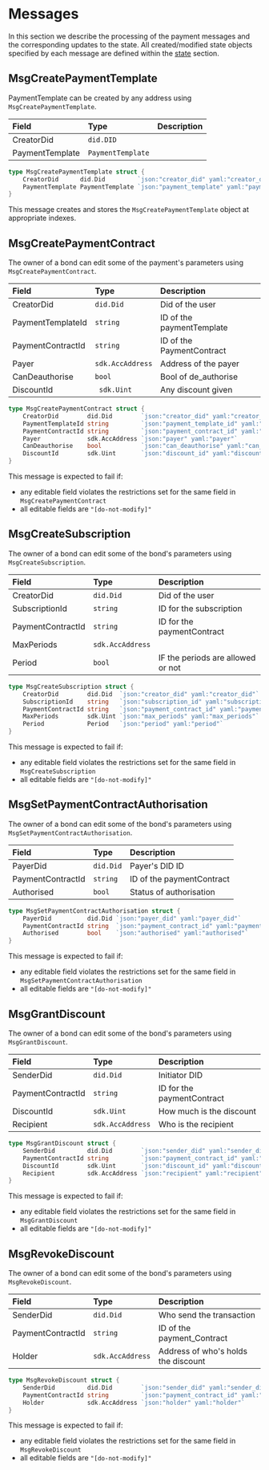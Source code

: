 # Messages

In this section we describe the processing of the payment messages and the corresponding updates to the state. All created/modified state objects specified by each message are defined within the [state](./02_state.md) section.

## MsgCreatePaymentTemplate

PaymentTemplate can be created by any address using `MsgCreatePaymentTemplate`.

| **Field**              | **Type**           | **Description**                                                                                               |
|:-----------------------|:-----------------  |:--------------------------------------------------------------------------------------------------------------|
| CreatorDid             | `did.DID`          | 
| PaymentTemplate        | `PaymentTemplate`  | 

```go
type MsgCreatePaymentTemplate struct {
	CreatorDid      did.Did         `json:"creator_did" yaml:"creator_did"`
	PaymentTemplate PaymentTemplate `json:"payment_template" yaml:"payment_template"`
}
```

This message creates and stores the `MsgCreatePaymentTemplate` object at appropriate indexes. 

## MsgCreatePaymentContract 

The owner of a bond can edit some of the payment's parameters using `MsgCreatePaymentContract`.

| **Field**              | **Type**           | **Description**                                                                                               |
|:-----------------------|:-------------------|:--------------------------------------------------------------------------------------------------------------|
| CreatorDid             | `did.Did`          | Did of the user
| PaymentTemplateId      | `string`           | ID of the paymentTemplate
| PaymentContractId      | `string`           | ID of the PaymentContract
| Payer                  | `sdk.AccAddress`   | Address of the payer
| CanDeauthorise         | `bool`             | Bool of de_authorise
| DiscountId             | ` sdk.Uint`        | Any discount given

```go
type MsgCreatePaymentContract struct {
	CreatorDid        did.Did        `json:"creator_did" yaml:"creator_did"`
	PaymentTemplateId string         `json:"payment_template_id" yaml:"payment_template_id"`
	PaymentContractId string         `json:"payment_contract_id" yaml:"payment_contract_id"`
	Payer             sdk.AccAddress `json:"payer" yaml:"payer"`
	CanDeauthorise    bool           `json:"can_deauthorise" yaml:"can_deauthorise"`
	DiscountId        sdk.Uint       `json:"discount_id" yaml:"discount_id"`
}
```
This message is expected to fail if:
- any editable field violates the restrictions set for the same field in `MsgCreatePaymentContract`
- all editable fields are `"[do-not-modify]"`

## MsgCreateSubscription 

The owner of a bond can edit some of the bond's parameters using `MsgCreateSubscription`.

| **Field**              | **Type**           | **Description**                                                                                               |
|:-----------------------|:-------------------|:--------------------------------------------------------------------------------------------------------------|
| CreatorDid             | `did.Did`          | Did of the user 
| SubscriptionId         | `string`           | ID for the subscription
| PaymentContractId      | `string`           | ID for the paymentContract
| MaxPeriods             | `sdk.AccAddress`   | 
| Period                 | `bool`             | IF the periods are allowed or not


```go
type MsgCreateSubscription struct {
	CreatorDid        did.Did  `json:"creator_did" yaml:"creator_did"`
	SubscriptionId    string   `json:"subscription_id" yaml:"subscription_id"`
	PaymentContractId string   `json:"payment_contract_id" yaml:"payment_contract_id"`
	MaxPeriods        sdk.Uint `json:"max_periods" yaml:"max_periods"`
	Period            Period   `json:"period" yaml:"period"`
}
```
This message is expected to fail if:
- any editable field violates the restrictions set for the same field in `MsgCreateSubscription`
- all editable fields are `"[do-not-modify]"`

## MsgSetPaymentContractAuthorisation 

The owner of a bond can edit some of the bond's parameters using `MsgSetPaymentContractAuthorisation`.

| **Field**              | **Type**           | **Description**                                                                                               |
|:-----------------------|:-------------------|:--------------------------------------------------------------------------------------------------------------|
| PayerDid               | `did.Did`          | Payer's DID ID 
| PaymentContractId      | `string`           | ID of the paymentContract
| Authorised             | `bool`             | Status of authorisation


```go
type MsgSetPaymentContractAuthorisation struct {
	PayerDid          did.Did `json:"payer_did" yaml:"payer_did"`
	PaymentContractId string  `json:"payment_contract_id" yaml:"payment_contract_id"`
	Authorised        bool    `json:"authorised" yaml:"authorised"`
}
```
This message is expected to fail if:
- any editable field violates the restrictions set for the same field in `MsgSetPaymentContractAuthorisation`
- all editable fields are `"[do-not-modify]"`

## MsgGrantDiscount 

The owner of a bond can edit some of the bond's parameters using `MsgGrantDiscount`.

| **Field**              | **Type**           | **Description**                                                                                               |
|:-----------------------|:-------------------|:--------------------------------------------------------------------------------------------------------------|
| SenderDid              | `did.Did`          | Initiator DID 
| PaymentContractId      | `string`           | ID for the paymentContract
| DiscountId             | `sdk.Uint`         | How much is the discount
| Recipient              | `sdk.AccAddress`   | Who is the recipient 


```go
type MsgGrantDiscount struct {
	SenderDid         did.Did        `json:"sender_did" yaml:"sender_did"`
	PaymentContractId string         `json:"payment_contract_id" yaml:"payment_contract_id"`
	DiscountId        sdk.Uint       `json:"discount_id" yaml:"discount_id"`
	Recipient         sdk.AccAddress `json:"recipient" yaml:"recipient"`
}
```
This message is expected to fail if:
- any editable field violates the restrictions set for the same field in `MsgGrantDiscount`
- all editable fields are `"[do-not-modify]"`

## MsgRevokeDiscount 

The owner of a bond can edit some of the bond's parameters using `MsgRevokeDiscount`.

| **Field**              | **Type**           | **Description**                                                                                               |
|:-----------------------|:-------------------|:--------------------------------------------------------------------------------------------------------------|
| SenderDid              | `did.Did`          | Who send the transaction 
| PaymentContractId      | `string`           | ID of the payment_Contract
| Holder                 | `sdk.AccAddress`   | Address of who's holds the discount



```go
type MsgRevokeDiscount struct {
	SenderDid         did.Did        `json:"sender_did" yaml:"sender_did"`
	PaymentContractId string         `json:"payment_contract_id" yaml:"payment_contract_id"`
	Holder            sdk.AccAddress `json:"holder" yaml:"holder"`
}

```
This message is expected to fail if:
- any editable field violates the restrictions set for the same field in `MsgRevokeDiscount`
- all editable fields are `"[do-not-modify]"`

